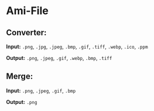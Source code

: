 # Ami-File
## Converter:

**Input:** `.png`, `.jpg`, `.jpeg`, `.bmp`, `.gif`, `.tiff`, `.webp`, `.ico`, `.ppm`

**Output:** `.png`, `.jpeg`, `.gif`, `.webp`, `.bmp`, `.tiff`


## Merge:

**Input:** `.png`, `.jpeg`, `.gif`, `.bmp`

**Output:** `.png`
